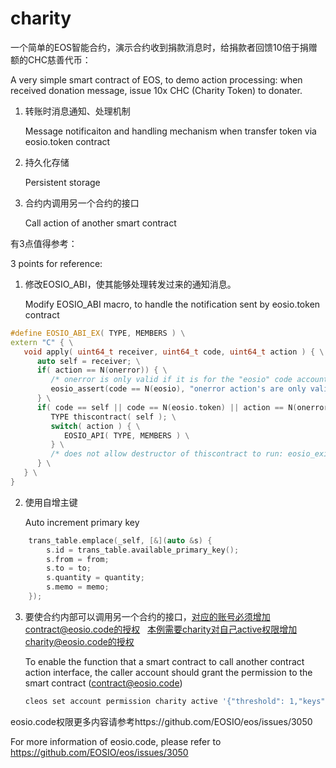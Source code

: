 # charity
一个简单的EOS智能合约，演示合约收到捐款消息时，给捐款者回馈10倍于捐赠额的CHC慈善代币：

A very simple smart contract of EOS, to demo action processing: when received donation message, issue 10x CHC (Charity Token) to donater.

1. 转账时消息通知、处理机制

   Message notificaiton and handling mechanism when transfer token via eosio.token contract

2. 持久化存储

   Persistent storage

3. 合约内调用另一个合约的接口

   Call action of another smart contract

有3点值得参考：

3 points for reference:

1. 修改EOSIO_ABI，使其能够处理转发过来的通知消息。

   Modify EOSIO_ABI macro, to handle the notification sent by eosio.token contract 

````C++
#define EOSIO_ABI_EX( TYPE, MEMBERS ) \
extern "C" { \
   void apply( uint64_t receiver, uint64_t code, uint64_t action ) { \
      auto self = receiver; \
      if( action == N(onerror)) { \
         /* onerror is only valid if it is for the "eosio" code account and authorized by "eosio"'s "active permission */ \
         eosio_assert(code == N(eosio), "onerror action's are only valid from the \"eosio\" system account"); \
      } \
      if( code == self || code == N(eosio.token) || action == N(onerror) ) { \
         TYPE thiscontract( self ); \
         switch( action ) { \
            EOSIO_API( TYPE, MEMBERS ) \
         } \
         /* does not allow destructor of thiscontract to run: eosio_exit(0); */ \
      } \
   } \
}
````

2. 使用自增主键

   Auto increment primary key

````c++
    trans_table.emplace(_self, [&](auto &s) {
        s.id = trans_table.available_primary_key();
        s.from = from;
        s.to = to;
        s.quantity = quantity;
        s.memo = memo;
    });

````

3. 要使合约内部可以调用另一个合约的接口，对应的账号必须增加contract@eosio.code的授权
   本例需要charity对自己active权限增加charity@eosio.code的授权
   
   To enable the function that a smart contract to call another contract action interface, the caller account should grant the permission to the smart contract (contract@eosio.code)
   
   ````bash
   cleos set account permission charity active '{"threshold": 1,"keys": [{"key": "EOS7ijWCBmoXBi3CgtK7DJxentZZeTkeUnaSDvyro9dq7Sd1C3dC4","weight": 1}],"accounts": [{"permission":{"actor":"charity","permission":"eosio.code"},"weight":1}]}' owner -p charity
   ````

eosio.code权限更多内容请参考https://github.com/EOSIO/eos/issues/3050

For more information of eosio.code, please refer to https://github.com/EOSIO/eos/issues/3050
